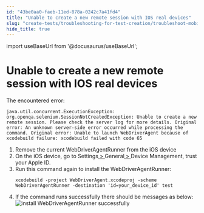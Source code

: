 ```yaml
---
id: "43be0aa0-faeb-11ed-878a-0242c7a41fd4"
title: "Unable to create a new remote session with IOS real devices"
slug: "create-tests/troubleshooting-for-test-creation/troubleshoot-mobile-automated-testing/unable-to-create-a-new-remote-session-with-ios-real-devices"
hide_title: true
---
```

import useBaseUrl from '@docusaurus/useBaseUrl';


# <a id="troubleshooting-4695" class="anchor_top_offset"/><a id="ariaid-title1" class="anchor_top_offset"/>Unable to create a new remote session with IOS real devices

<section xmlns="http://www.w3.org/1999/xhtml" className="section condition"><div className="p">The encountered error: <pre className="pre codeblock"><code>java.util.concurrent.ExecutionException: org.openqa.selenium.SessionNotCreatedException: Unable to create a new remote session. Please check the server log for more details. Original error: An unknown server-side error occurred while processing the command. Original error: Unable to launch WebDriverAgent because of xcodebuild failure: xcodebuild failed with code 65</code></pre></div></section> 
<div xmlns="http://www.w3.org/1999/xhtml" className="bodydiv troubleSolution"><section className="section remedy"><ol className="ol steps"><li className="li step stepexpand"><span className="ph cmd">Remove the current WebDriverAgentRunner from the iOS device</span></li><li className="li step stepexpand"><span className="ph cmd">On the iOS device, go to <span className="ph menucascade"><span className="ph uicontrol">Settings</span><abbr title="and then"> &gt; </abbr><span className="ph uicontrol">  General</span><abbr title="and then"> &gt; </abbr><span className="ph uicontrol">Device Management</span></span>, trust your Apple ID.</span></li><li className="li step stepexpand"><span className="ph cmd">Run this command again to install the WebDriverAgentRunner:</span><div className="itemgroup info"><pre className="pre codeblock"><code>xcodebuild -project WebDriverAgent.xcodeproj -scheme WebDriverAgentRunner -destination 'id=your_device_id' test</code></pre></div></li><li className="li step stepexpand"><span className="ph cmd">If the command  runs successfully there should be messages as below:</span><div className="itemgroup info"><img className="image" src={useBaseUrl("/4465e360-faeb-11ed-878a-0242c7a41fd4.jpeg")} alt="install WebDriverAgentRunner successfully" /></div></li></ol></section></div>
